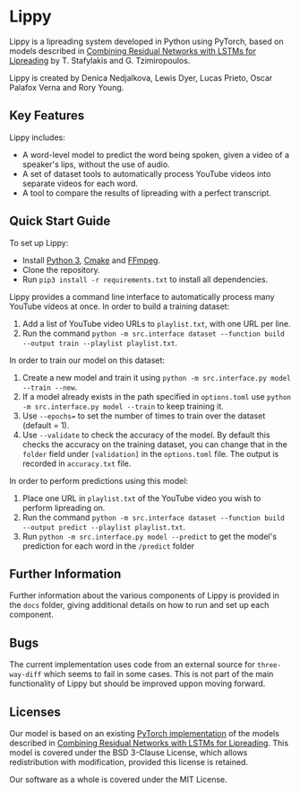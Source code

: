 # Lippy

Lippy is a lipreading system developed in Python using PyTorch, based on models described in [Combining Residual Networks with LSTMs for Lipreading] by T. Stafylakis and G. Tzimiropoulos.

Lippy is created by Denica Nedjalkova, Lewis Dyer, Lucas Prieto, Oscar Palafox Verna and Rory Young.

## Key Features

Lippy includes:

* A word-level model to predict the word being spoken, given a video of a speaker's lips, without the use of audio.
* A set of dataset tools to automatically process YouTube videos into separate videos for each word.
* A tool to compare the results of lipreading with a perfect transcript.

## Quick Start Guide

To set up Lippy:

- Install [Python 3], [Cmake] and [FFmpeg].
- Clone the repository.
- Run `pip3 install -r requirements.txt` to install all dependencies.

Lippy provides a command line interface to automatically process many YouTube videos at once. In order to build a training dataset:

1. Add a list of YouTube video URLs to `playlist.txt`, with one URL per line.
2. Run the command ```python -m src.interface dataset --function build --output train --playlist playlist.txt```.

In order to train our model on this dataset:

1. Create a new model and train it using `python -m src.interface.py model --train --new`.
2. If a model already exists in the path specified in `options.toml` use `python -m src.interface.py model --train` to keep training it.
3. Use `--epochs=` to set the number of times to train over the dataset (default = 1).
4. Use `--validate` to check the accuracy of the model. By default this checks the accuracy on the training dataset, you can change that in the `folder` field under `[validation]` in the `options.toml` file. The output is recorded in `accuracy.txt` file.

In order to perform predictions using this model:

1. Place one URL in `playlist.txt` of the YouTube video you wish to perform lipreading on.
2. Run the command ```python -m src.interface dataset --function build --output predict --playlist playlist.txt```.
3. Run `python -m src.interface.py model --predict` to get the model's prediction for each word in the `/predict` folder

## Further Information

Further information about the various components of Lippy is provided in the `docs` folder, giving additional details on how to run and set up each component.

## Bugs 

The current implementation uses code from an external source for `three-way-diff` which seems to fail in some cases. This is not part of the main functionality of Lippy but should be improved uppon moving forward.

## Licenses

Our model is based on an existing [PyTorch implementation] of the models described in [Combining Residual Networks with LSTMs for Lipreading]. This model is covered under the BSD 3-Clause License, which allows redistribution with modification, provided this license is retained.

Our software as a whole is covered under the MIT License.

[Combining Residual Networks with LSTMs for Lipreading]: <https://arxiv.org/pdf/1703.04105.pdf>
[Python 3]: <https://www.python.org/downloads/>
[PyTorch implementation]: <https://github.com/psyec1/Lipreading-PyTorch>
[Cmake]: <https://cmake.org/>
[FFmpeg]: <https://www.ffmpeg.org/>
